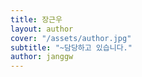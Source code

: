 ```yaml
---
title: 장근우
layout: author
cover: "/assets/author.jpg"
subtitle: "~담당하고 있습니다."
author: janggw
---
```


